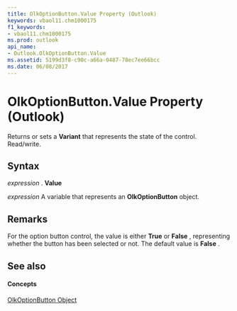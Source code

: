 ```yaml
---
title: OlkOptionButton.Value Property (Outlook)
keywords: vbaol11.chm1000175
f1_keywords:
- vbaol11.chm1000175
ms.prod: outlook
api_name:
- Outlook.OlkOptionButton.Value
ms.assetid: 5199d3f8-c90c-a66a-0487-78ec7ee66bcc
ms.date: 06/08/2017
---
```



# OlkOptionButton.Value Property (Outlook)

Returns or sets a **Variant** that represents the state of the control. Read/write.


## Syntax

 _expression_ . **Value**

 _expression_ A variable that represents an **OlkOptionButton** object.


## Remarks

For the option button control, the value is either **True** or **False** , representing whether the button has been selected or not. The default value is **False** .


## See also


#### Concepts


[OlkOptionButton Object](olkoptionbutton-object-outlook.md)

